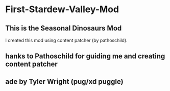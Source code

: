 # First-Stardew-Valley-Mod
## This is the Seasonal Dinosaurs Mod

I created this mod using content patcher (by pathoschild).


## hanks to Pathoschild for guiding me and creating content patcher

## ade by Tyler Wright (pug/xd puggle)
